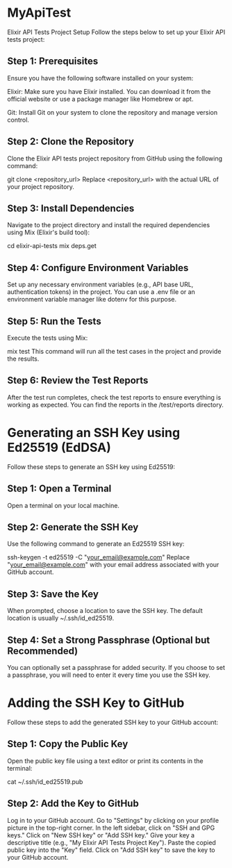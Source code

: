 # MyApiTest

Elixir API Tests Project Setup
Follow the steps below to set up your Elixir API tests project:

## Step 1: Prerequisites
Ensure you have the following software installed on your system:

Elixir: Make sure you have Elixir installed. You can download it from the official website or use a package manager like Homebrew or apt.

Git: Install Git on your system to clone the repository and manage version control.

## Step 2: Clone the Repository
Clone the Elixir API tests project repository from GitHub using the following command:

git clone <repository_url>
Replace <repository_url> with the actual URL of your project repository.

## Step 3: Install Dependencies
Navigate to the project directory and install the required dependencies using Mix (Elixir's build tool):

cd elixir-api-tests
mix deps.get

## Step 4: Configure Environment Variables
Set up any necessary environment variables (e.g., API base URL, authentication tokens) in the project. You can use a .env file or an environment variable manager like dotenv for this purpose.

## Step 5: Run the Tests
Execute the tests using Mix:

mix test
This command will run all the test cases in the project and provide the results.

## Step 6: Review the Test Reports
After the test run completes, check the test reports to ensure everything is working as expected. You can find the reports in the /test/reports directory.

# Generating an SSH Key using Ed25519 (EdDSA)
Follow these steps to generate an SSH key using Ed25519:

## Step 1: Open a Terminal
Open a terminal on your local machine.

## Step 2: Generate the SSH Key
Use the following command to generate an Ed25519 SSH key:

ssh-keygen -t ed25519 -C "your_email@example.com"
Replace "your_email@example.com" with your email address associated with your GitHub account.

## Step 3: Save the Key
When prompted, choose a location to save the SSH key. The default location is usually ~/.ssh/id_ed25519.

## Step 4: Set a Strong Passphrase (Optional but Recommended)
You can optionally set a passphrase for added security. If you choose to set a passphrase, you will need to enter it every time you use the SSH key.

# Adding the SSH Key to GitHub
Follow these steps to add the generated SSH key to your GitHub account:

## Step 1: Copy the Public Key
Open the public key file using a text editor or print its contents in the terminal:

cat ~/.ssh/id_ed25519.pub

##  Step 2: Add the Key to GitHub
Log in to your GitHub account.
Go to "Settings" by clicking on your profile picture in the top-right corner.
In the left sidebar, click on "SSH and GPG keys."
Click on "New SSH key" or "Add SSH key."
Give your key a descriptive title (e.g., "My Elixir API Tests Project Key").
Paste the copied public key into the "Key" field.
Click on "Add SSH key" to save the key to your GitHub account.

